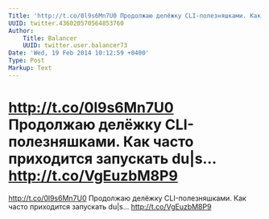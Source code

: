 ```yaml
---
Title: 'http://t.co/0l9s6Mn7U0 Продолжаю делёжку CLI-полезняшками. Как часто приходится запускать du|s… http://t.co/VgEuzbM8P9'
UUID: twitter.436020570564853760
Author:
    Title: Balancer
    UUID: twitter.user.balancer73
Date: 'Wed, 19 Feb 2014 10:12:59 +0400'
Type: Post
Markup: Text
---
```


# http://t.co/0l9s6Mn7U0 Продолжаю делёжку CLI-полезняшками. Как часто приходится запускать du|s… http://t.co/VgEuzbM8P9

http://t.co/0l9s6Mn7U0
Продолжаю делёжку CLI-полезняшками. Как часто приходится
запускать du|s… http://t.co/VgEuzbM8P9